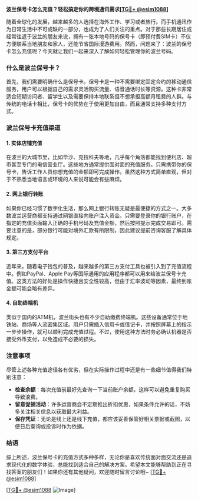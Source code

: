 **波兰保号卡怎么充值？轻松搞定你的跨境通讯需求[[TG💪+ @esim1088](https://t.me/s/esim1088)]**

随着全球化的发展，越来越多的人选择在海外工作、学习或者旅行。而手机通讯作为日常生活中不可或缺的一部分，也成为了人们关注的重点。对于那些长期居住或经常往返于波兰的朋友来说，拥有一张本地号码的保号卡（即预付费SIM卡）不仅方便联系当地朋友和家人，还能节省国际漫游费用。然而，问题来了：波兰的保号卡怎么充值呢？今天就让我们一起来深入了解如何轻松管理你的波兰号码。

### 什么是波兰保号卡？

首先，我们需要明确什么是保号卡。保号卡是一种不需要绑定固定合约的移动通信服务，用户可以根据自己的需求灵活购买流量、语音通话时长等资源。这种卡非常适合短期访问者、留学生以及需要保持本地联系但不想承担高额月租费的人群。与传统的电话卡相比，保号卡的优势在于使用更加自由，而且通常支持多种支付方式。

### 波兰保号卡充值渠道

#### 1. 实体店铺充值
在波兰的大城市里，比如华沙、克拉科夫等地，几乎每个角落都能找到便利店、超市甚至专门的电信营业厅。这些地方通常提供面对面的充值服务。只需携带你的保号卡，告诉工作人员你想充值的金额即可完成操作。虽然这种方式简单直观，但对于不熟悉当地语言或环境的人来说可能会有些麻烦。

#### 2. 网上银行转账
如果你已经习惯了数字化生活，那么网上银行转账无疑是最便捷的方式之一。大多数波兰运营商都支持通过网银直接向账户注入资金。只需要登录你的银行账户，在指定的充值页面输入正确的手机号码及充值金额，然后按照提示完成交易即可。需要注意的是，部分银行可能对境外汇款有所限制，因此建议提前咨询客服了解具体规定。

#### 3. 第三方支付平台
近年来，随着电子钱包的普及，越来越多的第三方支付工具也被引入到了充值流程中。例如PayPal、Apple Pay等国际通用的应用程序都可以用来给波兰保号卡充值。这类方法的好处是操作快捷且安全性较高，但由于汇率波动等因素，最终到账金额可能会略有差异。

#### 4. 自助终端机
类似于国内的ATM机，波兰街头也有不少自助缴费终端机。这些设备通常位于地铁站、商场等人流密集区域。用户只需插入信用卡或借记卡，并按照屏幕上的指示一步步操作，就可以顺利完成充值过程。不过，使用这种方法时务必确认机器是否接受外币支付，以免造成不必要的损失。

### 注意事项

尽管上述各种充值途径各有优劣，但在实际操作过程中还是有一些细节值得我们特别注意：

- **检查余额**：每次充值前最好先查询一下当前账户余额，这样可以避免重复购买导致浪费。
- **留意促销活动**：许多运营商会不定期推出折扣优惠，如果条件允许的话，不妨多关注相关信息以获取最大利益。
- **保存凭证**：无论是线上还是线下充值，都应该妥善保管好相关票据或截图，以便日后查询或投诉时作为依据。

### 结语

综上所述，波兰保号卡的充值方式多种多样，无论你是喜欢传统面对面交流还是追求现代化的数字体验，总能找到适合自己的解决方案。希望本文能够帮助到正在寻找答案的朋友们！如果你还有其他疑问，欢迎随时留言讨论哦~ [[TG💪+ @esim1088](https://t.me/s/esim1088)]

[[TG💪+ @esim1088](https://t.me/s/esim1088) ![Image](https://i.postimg.cc/4NQfJmqS/Snipaste-2025-05-13-00-14-12.png)]